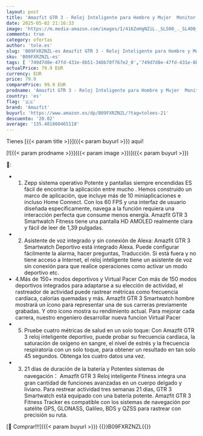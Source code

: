```yaml
---
layout: post
title: 'Amazfit GTR 3 - Reloj Inteligente para Hombre y Mujer  Monitor de Salud  Pantalla AMOLED de 1 39"  Reloj Deportivo GPS con 150 Modos Deportivos  batería de 21 días  Alexa'
date: 2025-05-02 21:16:33
image: 'https://m.media-amazon.com/images/I/416ZoHgNZiL._SL500_._SL400_.jpg'
comments: true
category: ofertas
author: 'tole.es'
slug: 'B09FXRZNZL-es Amazfit GTR 3 - Reloj Inteligente para Hombre y Mujer...'
sku: 'B09FXRZNZL-es'
tags: [ '749d7d8e-47fd-431e-8b51-348b70f767e2_0','749d7d8e-47fd-431e-8b51-348b70f767e2_101','749d7d8e-47fd-431e-8b51-348b70f767e2_6901','Arborist Merchandising Root','Electrónica','Los favoritos de nuestros clientes: Electrónica','Self Service','Smartwatches','Special Features Stores','Tecnología para vestir','Top Brands Tech Phones','Top Brands Tech Selection','alexa','amazfit','🇪🇸', ]
actualPrice: 79.9 EUR
currency: EUR
price: 79.9
comparePrice: 99.9 EUR
prodname: 'Amazfit GTR 3 - Reloj Inteligente para Hombre y Mujer  Monitor de Salud  Pantalla AMOLED de 1 39"  Reloj Deportivo GPS con 150 Modos Deportivos  batería de 21 días  Alexa'
country: 'es'
flag: '🇪🇸'
brand: 'Amazfit'
buyurl: 'https://www.amazon.es/dp/B09FXRZNZL/?tag=tolees-21'
descuento: '20.02'
average: '135.481860465118'
---
```


Tienes [{{< param title >}}]({{< param buyurl >}}) aqui!

[![{{< param prodname >}}]({{< param image >}})]({{< param buyurl >}})

🔎:

- 1. Zepp sistema operativo Potente y pantallas siempre encendidas ES fácil de encontrar la aplicación entre mucho . Hemos construido un marco de aplicación, que incluye más de 10 miniaplicaciones e incluso Home Connect. Con los 60 FPS y una interfaz de usuario diseñada específicamente, navega a la función requiera una interacción perfecta que consume menos energía. Amazfit GTR 3 Smartwatch Fitness tiene una pantalla HD AMOLED realmente clara y fácil de leer de 1,39 pulgadas.
- 2. Asistente de voz integrado y sin conexión de Alexa: Amazfit GTR 3 Smartwatch Deportivo está integrado Alexa. Puede configurar fácilmente la alarma, hacer preguntas, Traducción. Si está fuera y no tiene acceso a Internet, el reloj inteligente tiene un asistente de voz sin conexión para que realice operaciones como activar un modo deportivo etc.
- 4.Más de 150+ modos deportivos y Virtual Pacer Con más de 150 modos deportivos integrados para adaptarse a su elección de actividad, el rastreador de actividad puede rastrear métricas como frecuencia cardíaca, calorías quemadas y más. Amazfit GTR 3 Smartwatch hombre mostrará un ícono para representar una de sus carreras previamente grabadas. Y otro ícono mostra su rendimiento actual. Para mejorar cada carrera, nuestro engeniero desarrollar nueva funcion Virtual Pacer
- 5. Pruebe cuatro métricas de salud en un solo toque: Con Amazfit GTR 3 reloj inteligente deportivo, puede probar su frecuencia cardíaca, la saturación de oxígeno en sangre, el nivel de estrés y la frecuencia respiratoria con un solo toque, para obtener un resultado en tan solo 45 segundos. Obtenga los cuatro datos una vez.
- 3. 21 días de duración de la batería y Potentes sistemas de navegación： Amazfit GTR 3 Reloj inteligente Ftiness integra una gran cantidad de funciones avanzadas en un cuerpo delgado y liviano. Para restrear actividad tres semanas 21 dias, GTR 3 Smartwatch está equipado con una batería potente. Amazfit GTR 3 Fitness Tracker es compatible con los sistemas de navegación por satélite GPS, GLONASS, Galileo, BDS y QZSS para rastrear con precisión su ruta.

[🛒 Comprar!!!]({{< param buyurl >}})
{{<world>}}B09FXRZNZL{{</world>}}
